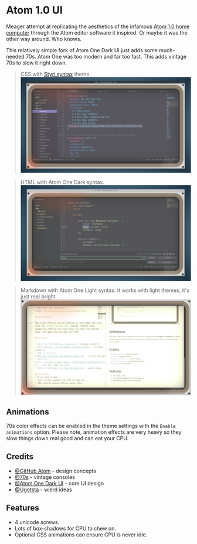 # Atom 1.0 UI

Meager attempt at replicating the aesthetics of the infamous [Atom 1.0 home computer](https://www.youtube.com/watch?v=Y7aEiVwBAdk) through the Atom editor software it inspired. Or maybe it was the other way around. Who knows.

This relatively simple fork of Atom One Dark UI just adds some much-needed 70s. Atom One was too modern and far too fast. This adds vintage 70s to slow it right down.

> CSS with [Styri syntax](https://atom.io/themes/styri-syntax) theme.
![CSS with Styri syntax theme](screenshots/atom-1-ui-main.png)

> HTML with Atom One Dark syntax.
![HTML with Atom One Dark](screenshots/atom-1-ui-html.png)

> Markdown with Atom One Light syntax. It works with light themes, it's just real bright.
![Markdown with Atom One Light](screenshots/atom-1-ui-markdown.png)

## Animations

70s color effects can be enabled in the theme settings with the `Enable animations` option. Please note, animation effects are very heavy so they slow things down real good and can eat your CPU.

## Credits

* [@GitHub Atom](https://atom.io/) - design concepts
* [@70s](https://en.wikipedia.org/wiki/1970s) - vintage consoles
* [@Atom One Dark UI](https://github.com/atom/one-dark-ui) - core UI design
* [@Ugotsta](https://github.com/Ugotsta) - wierd ideas

## Features
* 4 unicode screws.
* Lots of box-shadows for CPU to chew on.
* Optional CSS animations can ensure CPU is never idle.
